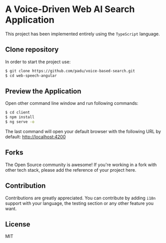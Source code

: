 # A Voice-Driven Web AI Search Application

This project has been implemented entirely using the `TypeScript` language.

## Clone repository
In order to start the project use:

```bash
$ git clone https://github.com/padu/voice-based-search.git
$ cd web-speech-angular
```

## Preview the Application
Open other command line window and run following commands:

```bash
$ cd client
$ npm install
$ ng serve -o
```

The last command will open your default browser with the following URL by default: [http://localhost:4200](http://localhost:4200/)

## Forks
The Open Source community is awesome! If you're working in a fork with other tech stack, please add the reference of your project here.

## Contribution
Contributions are greatly appreciated. You can contribute by adding `i18n` support with your language, the testing section or any other feature you want.

## License

MIT
